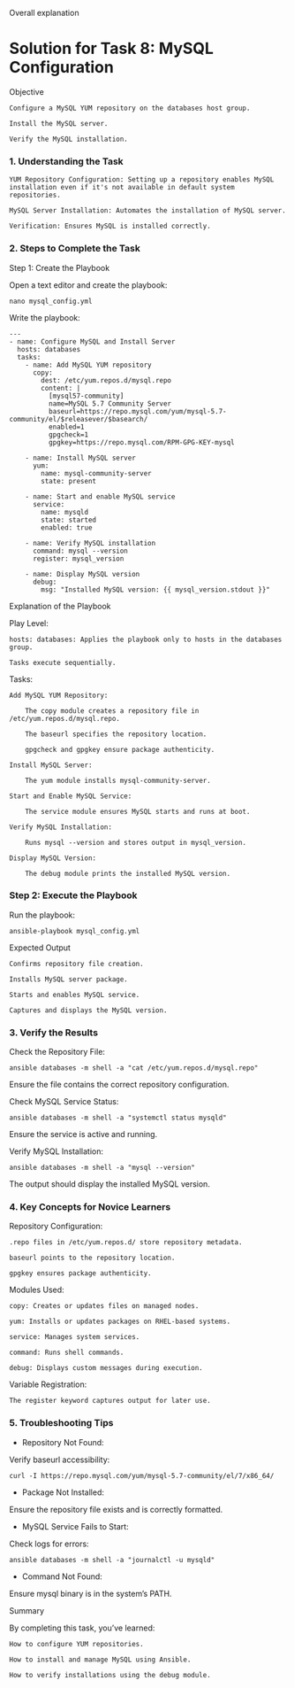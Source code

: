 Overall explanation

# Solution for Task 8: MySQL Configuration

Objective

    Configure a MySQL YUM repository on the databases host group.

    Install the MySQL server.

    Verify the MySQL installation.

### 1. Understanding the Task

    YUM Repository Configuration: Setting up a repository enables MySQL installation even if it's not available in default system repositories.

    MySQL Server Installation: Automates the installation of MySQL server.

    Verification: Ensures MySQL is installed correctly.

### 2. Steps to Complete the Task

Step 1: Create the Playbook

Open a text editor and create the playbook:

    nano mysql_config.yml

Write the playbook:

    ---
    - name: Configure MySQL and Install Server
      hosts: databases
      tasks:
        - name: Add MySQL YUM repository
          copy:
            dest: /etc/yum.repos.d/mysql.repo
            content: |
              [mysql57-community]
              name=MySQL 5.7 Community Server
              baseurl=https://repo.mysql.com/yum/mysql-5.7-community/el/$releasever/$basearch/
              enabled=1
              gpgcheck=1
              gpgkey=https://repo.mysql.com/RPM-GPG-KEY-mysql
     
        - name: Install MySQL server
          yum:
            name: mysql-community-server
            state: present
     
        - name: Start and enable MySQL service
          service:
            name: mysqld
            state: started
            enabled: true
     
        - name: Verify MySQL installation
          command: mysql --version
          register: mysql_version
     
        - name: Display MySQL version
          debug:
            msg: "Installed MySQL version: {{ mysql_version.stdout }}"

Explanation of the Playbook

Play Level:

    hosts: databases: Applies the playbook only to hosts in the databases group.

    Tasks execute sequentially.

Tasks:

    Add MySQL YUM Repository:

        The copy module creates a repository file in /etc/yum.repos.d/mysql.repo.

        The baseurl specifies the repository location.

        gpgcheck and gpgkey ensure package authenticity.

    Install MySQL Server:

        The yum module installs mysql-community-server.

    Start and Enable MySQL Service:

        The service module ensures MySQL starts and runs at boot.

    Verify MySQL Installation:

        Runs mysql --version and stores output in mysql_version.

    Display MySQL Version:

        The debug module prints the installed MySQL version.

### Step 2: Execute the Playbook

Run the playbook:

    ansible-playbook mysql_config.yml

Expected Output

    Confirms repository file creation.

    Installs MySQL server package.

    Starts and enables MySQL service.

    Captures and displays the MySQL version.

### 3. Verify the Results

Check the Repository File:

    ansible databases -m shell -a "cat /etc/yum.repos.d/mysql.repo"

Ensure the file contains the correct repository configuration.

Check MySQL Service Status:

    ansible databases -m shell -a "systemctl status mysqld"

Ensure the service is active and running.

Verify MySQL Installation:

    ansible databases -m shell -a "mysql --version"

The output should display the installed MySQL version.

### 4. Key Concepts for Novice Learners

Repository Configuration:

    .repo files in /etc/yum.repos.d/ store repository metadata.

    baseurl points to the repository location.

    gpgkey ensures package authenticity.

Modules Used:

    copy: Creates or updates files on managed nodes.

    yum: Installs or updates packages on RHEL-based systems.

    service: Manages system services.

    command: Runs shell commands.

    debug: Displays custom messages during execution.

Variable Registration:

    The register keyword captures output for later use.

### 5. Troubleshooting Tips

- Repository Not Found:

Verify baseurl accessibility:

    curl -I https://repo.mysql.com/yum/mysql-5.7-community/el/7/x86_64/

- Package Not Installed:

Ensure the repository file exists and is correctly formatted.

- MySQL Service Fails to Start:

Check logs for errors:

    ansible databases -m shell -a "journalctl -u mysqld"

- Command Not Found:

Ensure mysql binary is in the system’s PATH.

Summary

By completing this task, you’ve learned:

    How to configure YUM repositories.

    How to install and manage MySQL using Ansible.

    How to verify installations using the debug module.
